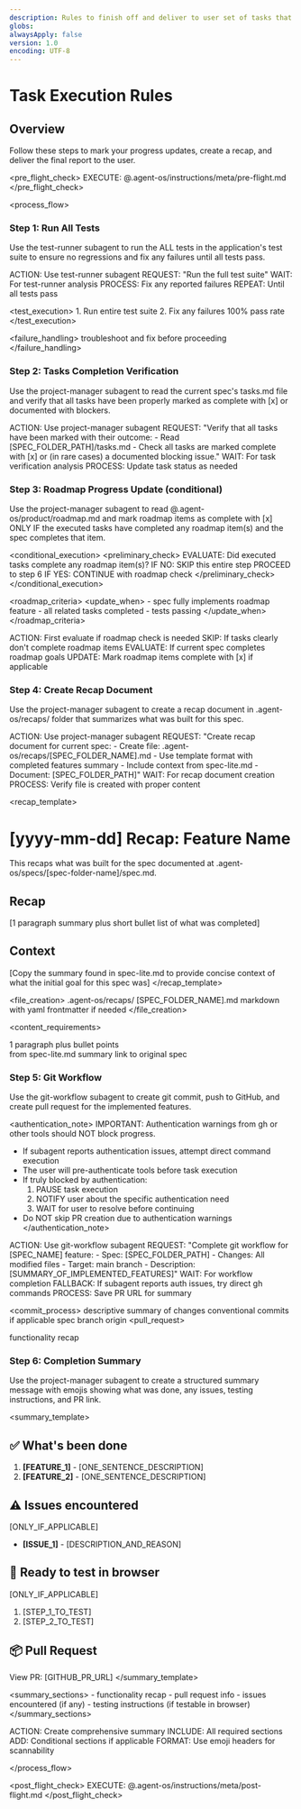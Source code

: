 ```yaml
---
description: Rules to finish off and deliver to user set of tasks that have been completed using Agent OS
globs:
alwaysApply: false
version: 1.0
encoding: UTF-8
---
```


# Task Execution Rules

## Overview

Follow these steps to mark your progress updates, create a recap, and deliver the final report to the user.

<pre_flight_check>
EXECUTE: @.agent-os/instructions/meta/pre-flight.md
</pre_flight_check>

<process_flow>

<step number="1" subagent="test-runner" name="test_suite_verification">

### Step 1: Run All Tests

Use the test-runner subagent to run the ALL tests in the application's test suite to ensure no regressions and fix any failures until all tests pass.

<instructions>
  ACTION: Use test-runner subagent
  REQUEST: "Run the full test suite"
  WAIT: For test-runner analysis
  PROCESS: Fix any reported failures
  REPEAT: Until all tests pass
</instructions>

<test_execution>
<order> 1. Run entire test suite 2. Fix any failures
</order>
<requirement>100% pass rate</requirement>
</test_execution>

<failure_handling>
<action>troubleshoot and fix</action>
<priority>before proceeding</priority>
</failure_handling>

</step>

<step number="2" subagent="project-manager" name="tasks_list_check">

### Step 2: Tasks Completion Verification

Use the project-manager subagent to read the current spec's tasks.md file and verify that all tasks have been properly marked as complete with [x] or documented with blockers.

<instructions>
  ACTION: Use project-manager subagent
  REQUEST: "Verify that all tasks have been marked with their outcome:
            - Read [SPEC_FOLDER_PATH]/tasks.md
            - Check all tasks are marked complete with [x] or (in rare cases) a documented blocking issue."
  WAIT: For task verification analysis
  PROCESS: Update task status as needed
</instructions>

</step>

<step number="3" subagent="project-manager" name="roadmap_progress_check">

### Step 3: Roadmap Progress Update (conditional)

Use the project-manager subagent to read @.agent-os/product/roadmap.md and mark roadmap items as complete with [x] ONLY IF the executed tasks have completed any roadmap item(s) and the spec completes that item.

<conditional_execution>
<preliminary_check>
EVALUATE: Did executed tasks complete any roadmap item(s)?
IF NO:
SKIP this entire step
PROCEED to step 6
IF YES:
CONTINUE with roadmap check
</preliminary_check>
</conditional_execution>

<roadmap_criteria>
<update_when> - spec fully implements roadmap feature - all related tasks completed - tests passing
</update_when>
</roadmap_criteria>

<instructions>
  ACTION: First evaluate if roadmap check is needed
      SKIP: If tasks clearly don't complete roadmap items
  EVALUATE: If current spec completes roadmap goals
  UPDATE: Mark roadmap items complete with [x] if applicable
</instructions>

</step>

<step number="4" subagent="project-manager" name="document_recap">

### Step 4: Create Recap Document

Use the project-manager subagent to create a recap document in .agent-os/recaps/ folder that summarizes what was built for this spec.

<instructions>
  ACTION: Use project-manager subagent
  REQUEST: "Create recap document for current spec:
            - Create file: .agent-os/recaps/[SPEC_FOLDER_NAME].md
            - Use template format with completed features summary
            - Include context from spec-lite.md
            - Document: [SPEC_FOLDER_PATH]"
  WAIT: For recap document creation
  PROCESS: Verify file is created with proper content
</instructions>

<recap_template>

# [yyyy-mm-dd] Recap: Feature Name

This recaps what was built for the spec documented at .agent-os/specs/[spec-folder-name]/spec.md.

## Recap

[1 paragraph summary plus short bullet list of what was completed]

## Context

[Copy the summary found in spec-lite.md to provide concise context of what the initial goal for this spec was]
</recap_template>

<file_creation>
<location>.agent-os/recaps/</location>
<naming>[SPEC_FOLDER_NAME].md</naming>
<format>markdown with yaml frontmatter if needed</format>
</file_creation>

<content_requirements>

  <summary>1 paragraph plus bullet points</summary>
  <context>from spec-lite.md summary</context>
  <reference>link to original spec</reference>
</content_requirements>

</step>

<step number="5" subagent="git-workflow" name="git_workflow">

### Step 5: Git Workflow

Use the git-workflow subagent to create git commit, push to GitHub, and create pull request for the implemented features.

<authentication_note>
IMPORTANT: Authentication warnings from gh or other tools should NOT block progress.

- If subagent reports authentication issues, attempt direct command execution
- The user will pre-authenticate tools before task execution
- If truly blocked by authentication:
  1. PAUSE task execution
  2. NOTIFY user about the specific authentication need
  3. WAIT for user to resolve before continuing
- Do NOT skip PR creation due to authentication warnings
  </authentication_note>

<instructions>
  ACTION: Use git-workflow subagent
  REQUEST: "Complete git workflow for [SPEC_NAME] feature:
            - Spec: [SPEC_FOLDER_PATH]
            - Changes: All modified files
            - Target: main branch
            - Description: [SUMMARY_OF_IMPLEMENTED_FEATURES]"
  WAIT: For workflow completion
  FALLBACK: If subagent reports auth issues, try direct gh commands
  PROCESS: Save PR URL for summary
</instructions>

<commit_process>
<commit>
<message>descriptive summary of changes</message>
<format>conventional commits if applicable</format>
</commit>
<push>
<target>spec branch</target>
<remote>origin</remote>
</push>
<pull_request>
<title>descriptive PR title</title>
<description>functionality recap</description>
</pull_request>
</commit_process>

</step>

<step number="6" subagent="project-manager" name="completion_summary">

### Step 6: Completion Summary

Use the project-manager subagent to create a structured summary message with emojis showing what was done, any issues, testing instructions, and PR link.

<summary_template>

## ✅ What's been done

1. **[FEATURE_1]** - [ONE_SENTENCE_DESCRIPTION]
2. **[FEATURE_2]** - [ONE_SENTENCE_DESCRIPTION]

## ⚠️ Issues encountered

[ONLY_IF_APPLICABLE]

- **[ISSUE_1]** - [DESCRIPTION_AND_REASON]

## 👀 Ready to test in browser

[ONLY_IF_APPLICABLE]

1. [STEP_1_TO_TEST]
2. [STEP_2_TO_TEST]

## 📦 Pull Request

View PR: [GITHUB_PR_URL]
</summary_template>

<summary_sections>
<required> - functionality recap - pull request info
</required>
<conditional> - issues encountered (if any) - testing instructions (if testable in browser)
</conditional>
</summary_sections>

<instructions>
  ACTION: Create comprehensive summary
  INCLUDE: All required sections
  ADD: Conditional sections if applicable
  FORMAT: Use emoji headers for scannability
</instructions>

</step>

</process_flow>

<post_flight_check>
EXECUTE: @.agent-os/instructions/meta/post-flight.md
</post_flight_check>
